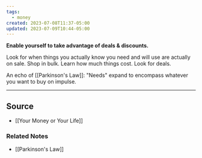 ```yaml
---
tags:
  - money
created: 2023-07-08T11:37-05:00
updated: 2023-07-09T10:44-05:00
---
```

**Enable yourself to take advantage of deals & discounts.**

Look for when things you actually know you need and will use are actually on sale. Shop in bulk. Learn how much things cost. Look for deals. 

An echo of [[Parkinson's Law]]: 
"Needs" expand to encompass whatever you want to buy on impulse. 

---

## Source
- [[Your Money or Your Life]]

### Related Notes
- [[Parkinson's Law]]